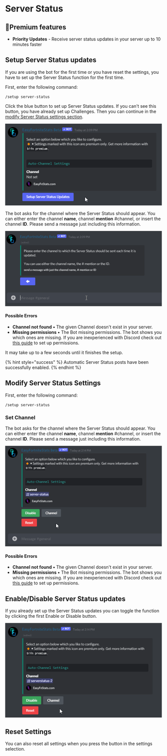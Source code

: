 # Server Status

## 🔸Premium features

* **Priority Updates** - Receive server status updates in your server up to 10 minutes faster

## Setup Server Status updates

If you are using the bot for the first time or you have reset the settings, you have to set up the Server Status function for the first time.

First, enter the following command:

```
/setup server-status
```

Click the blue button to set up Server Status updates. If you can't see this button, you have already set up Challenges. Then you can continue in the [modify Server Status settings section](status.md#modify-server-status-settings).

![](../.gitbook/assets/9s6IMJKidd.gif)

The bot asks for the channel where the Server Status should appear. You can either enter the channel **name**, channel **mention** #channel, or insert the channel **ID**. Please send a message just including this information.

![](../.gitbook/assets/0majy0Bnvp.gif)

#### Possible Errors

* **Channel not found** **•** The given Channel doesn't exist in your server.
* **Missing permissions** **•** The Bot missing permissions. The bot shows you which ones are missing. If you are inexperienced with Discord check out [this guide](https://support.discord.com/hc/en-us/articles/206029707-How-do-I-set-up-Permissions-) to set up permissions.

It may take up to a few seconds until it finishes the setup.

{% hint style="success" %}
Automatic Server Status posts have been successfully enabled.
{% endhint %}

## Modify Server Status Settings

First, enter the following command:

```
/setup server-status
```

### Set Channel

The bot asks for the channel where the Server Status should appear. You can either enter the channel **name**, channel **mention** #channel, or insert the channel **ID**. Please send a message just including this information.

![](../.gitbook/assets/qYwFtHmU60.gif)

#### Possible Errors

* **Channel not found** **•** The given Channel doesn't exist in your server.
* **Missing permissions** **•** The Bot missing permissions. The bot shows you which ones are missing. If you are inexperienced with Discord check out [this guide](https://support.discord.com/hc/en-us/articles/206029707-How-do-I-set-up-Permissions-) to set up permissions.

## Enable/Disable Server Status updates

If you already set up the Server Status updates you can toggle the function by clicking the first Enable or Disable button.

![](../.gitbook/assets/9Hu065w2Yo.gif)

## Reset Settings

You can also reset all settings when you press the button in the settings selection.
